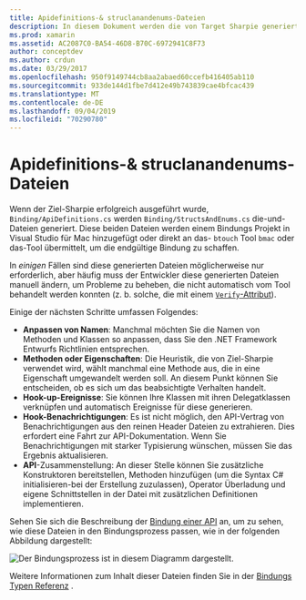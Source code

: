 ```yaml
---
title: Apidefinitions-& struclanandenums-Dateien
description: In diesem Dokument werden die von Target Sharpie generierten ApiDefinitions.cs-und StructsAndEnums.cs-Dateien beschrieben. Diese Dateien werden dann verwendet, um über auf den Ziel-C C#-Code zuzugreifen.
ms.prod: xamarin
ms.assetid: AC2087C0-BA54-46D8-B70C-6972941C8F73
author: conceptdev
ms.author: crdun
ms.date: 03/29/2017
ms.openlocfilehash: 950f9149744cb8aa2abaed60ccefb416405ab110
ms.sourcegitcommit: 933de144d1fbe7d412e49b743839cae4bfcac439
ms.translationtype: MT
ms.contentlocale: de-DE
ms.lasthandoff: 09/04/2019
ms.locfileid: "70290780"
---
```

# <a name="apidefinitions--structsandenums-files"></a>Apidefinitions-& struclanandenums-Dateien

Wenn der Ziel-Sharpie erfolgreich ausgeführt wurde, `Binding/ApiDefinitions.cs` werden `Binding/StructsAndEnums.cs` die-und-Dateien generiert.
Diese beiden Dateien werden einem Bindungs Projekt in Visual Studio für Mac hinzugefügt oder direkt an das- `btouch` Tool `bmac` oder das-Tool übermittelt, um die endgültige Bindung zu schaffen.

In *einigen* Fällen sind diese generierten Dateien möglicherweise nur erforderlich, aber häufig muss der Entwickler diese generierten Dateien manuell ändern, um Probleme zu beheben, die nicht automatisch vom Tool behandelt werden konnten (z. b. solche, die mit einem [ `Verify`-Attribut](~/cross-platform/macios/binding/objective-sharpie/platform/verify.md)).

Einige der nächsten Schritte umfassen Folgendes:

- **Anpassen von Namen**: Manchmal möchten Sie die Namen von Methoden und Klassen so anpassen, dass Sie den .NET Framework Entwurfs Richtlinien entsprechen.
- **Methoden oder Eigenschaften**: Die Heuristik, die von Ziel-Sharpie verwendet wird, wählt manchmal eine Methode aus, die in eine Eigenschaft umgewandelt werden soll. An diesem Punkt können Sie entscheiden, ob es sich um das beabsichtigte Verhalten handelt.
- **Hook-up-Ereignisse**: Sie können Ihre Klassen mit ihren Delegatklassen verknüpfen und automatisch Ereignisse für diese generieren.
- **Hook-Benachrichtigungen**: Es ist nicht möglich, den API-Vertrag von Benachrichtigungen aus den reinen Header Dateien zu extrahieren. Dies erfordert eine Fahrt zur API-Dokumentation. Wenn Sie Benachrichtigungen mit starker Typisierung wünschen, müssen Sie das Ergebnis aktualisieren.
- **API**-Zusammenstellung: An dieser Stelle können Sie zusätzliche Konstruktoren bereitstellen, Methoden hinzufügen (um die Syntax C# initialisieren-bei der Erstellung zuzulassen), Operator Überladung und eigene Schnittstellen in der Datei mit zusätzlichen Definitionen implementieren.

Sehen Sie sich die Beschreibung der [Bindung einer API](~/cross-platform/macios/binding/objective-c-libraries.md) an, um zu sehen, wie diese Dateien in den Bindungsprozess passen, wie in der folgenden Abbildung dargestellt:

![](apidefinitions-structsandenums-images/binding-flowchart.png "Der Bindungsprozess ist in diesem Diagramm dargestellt.")

Weitere Informationen zum Inhalt dieser Dateien finden Sie in der [Bindungs Typen Referenz](~/cross-platform/macios/binding/binding-types-reference.md) .

